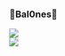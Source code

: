 ### 🌻Bal0nes🌻
<p>
  <a>
    <img src="https://skillicons.dev/icons?i=discord,bots,github,ts,nodejs" /><br>
    <img src="https://skillicons.dev/icons?i=html,mongodb,bash,git,vscode" />
  </a>
</p>

<!--
**Bal0nes/bal0nes** is a ✨ _special_ ✨ repository because its `README.md` (this file) appears on your GitHub profile.

Here are some ideas to get you started:

- 🔭 Trabajando en Amon 
- 🌱 Trabajo: JavasScript, TypeScript, Visual Studio Code, MongoDB, Bash
-->
